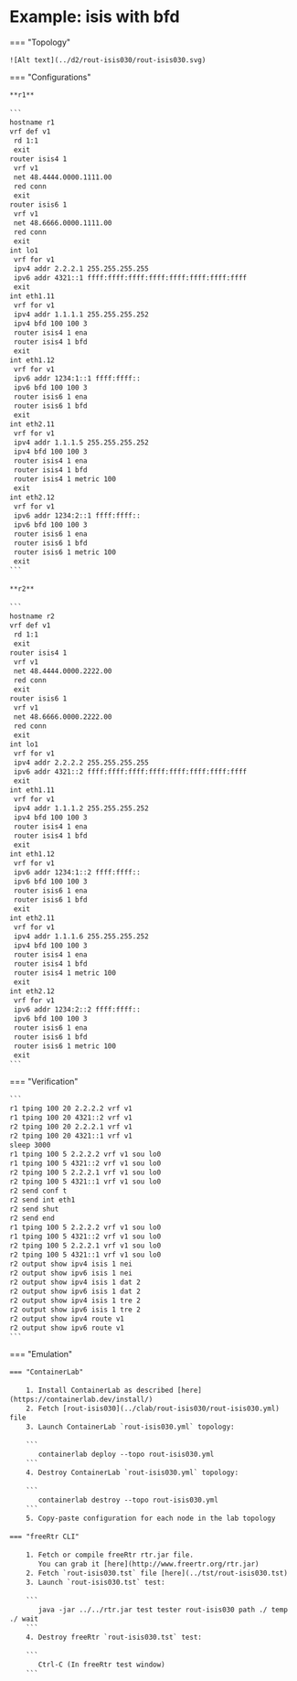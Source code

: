 # Example: isis with bfd

=== "Topology"

    ![Alt text](../d2/rout-isis030/rout-isis030.svg)

=== "Configurations"

    **r1**

    ```
    hostname r1
    vrf def v1
     rd 1:1
     exit
    router isis4 1
     vrf v1
     net 48.4444.0000.1111.00
     red conn
     exit
    router isis6 1
     vrf v1
     net 48.6666.0000.1111.00
     red conn
     exit
    int lo1
     vrf for v1
     ipv4 addr 2.2.2.1 255.255.255.255
     ipv6 addr 4321::1 ffff:ffff:ffff:ffff:ffff:ffff:ffff:ffff
     exit
    int eth1.11
     vrf for v1
     ipv4 addr 1.1.1.1 255.255.255.252
     ipv4 bfd 100 100 3
     router isis4 1 ena
     router isis4 1 bfd
     exit
    int eth1.12
     vrf for v1
     ipv6 addr 1234:1::1 ffff:ffff::
     ipv6 bfd 100 100 3
     router isis6 1 ena
     router isis6 1 bfd
     exit
    int eth2.11
     vrf for v1
     ipv4 addr 1.1.1.5 255.255.255.252
     ipv4 bfd 100 100 3
     router isis4 1 ena
     router isis4 1 bfd
     router isis4 1 metric 100
     exit
    int eth2.12
     vrf for v1
     ipv6 addr 1234:2::1 ffff:ffff::
     ipv6 bfd 100 100 3
     router isis6 1 ena
     router isis6 1 bfd
     router isis6 1 metric 100
     exit
    ```

    **r2**

    ```
    hostname r2
    vrf def v1
     rd 1:1
     exit
    router isis4 1
     vrf v1
     net 48.4444.0000.2222.00
     red conn
     exit
    router isis6 1
     vrf v1
     net 48.6666.0000.2222.00
     red conn
     exit
    int lo1
     vrf for v1
     ipv4 addr 2.2.2.2 255.255.255.255
     ipv6 addr 4321::2 ffff:ffff:ffff:ffff:ffff:ffff:ffff:ffff
     exit
    int eth1.11
     vrf for v1
     ipv4 addr 1.1.1.2 255.255.255.252
     ipv4 bfd 100 100 3
     router isis4 1 ena
     router isis4 1 bfd
     exit
    int eth1.12
     vrf for v1
     ipv6 addr 1234:1::2 ffff:ffff::
     ipv6 bfd 100 100 3
     router isis6 1 ena
     router isis6 1 bfd
     exit
    int eth2.11
     vrf for v1
     ipv4 addr 1.1.1.6 255.255.255.252
     ipv4 bfd 100 100 3
     router isis4 1 ena
     router isis4 1 bfd
     router isis4 1 metric 100
     exit
    int eth2.12
     vrf for v1
     ipv6 addr 1234:2::2 ffff:ffff::
     ipv6 bfd 100 100 3
     router isis6 1 ena
     router isis6 1 bfd
     router isis6 1 metric 100
     exit
    ```

=== "Verification"

    ```
    r1 tping 100 20 2.2.2.2 vrf v1
    r1 tping 100 20 4321::2 vrf v1
    r2 tping 100 20 2.2.2.1 vrf v1
    r2 tping 100 20 4321::1 vrf v1
    sleep 3000
    r1 tping 100 5 2.2.2.2 vrf v1 sou lo0
    r1 tping 100 5 4321::2 vrf v1 sou lo0
    r2 tping 100 5 2.2.2.1 vrf v1 sou lo0
    r2 tping 100 5 4321::1 vrf v1 sou lo0
    r2 send conf t
    r2 send int eth1
    r2 send shut
    r2 send end
    r1 tping 100 5 2.2.2.2 vrf v1 sou lo0
    r1 tping 100 5 4321::2 vrf v1 sou lo0
    r2 tping 100 5 2.2.2.1 vrf v1 sou lo0
    r2 tping 100 5 4321::1 vrf v1 sou lo0
    r2 output show ipv4 isis 1 nei
    r2 output show ipv6 isis 1 nei
    r2 output show ipv4 isis 1 dat 2
    r2 output show ipv6 isis 1 dat 2
    r2 output show ipv4 isis 1 tre 2
    r2 output show ipv6 isis 1 tre 2
    r2 output show ipv4 route v1
    r2 output show ipv6 route v1
    ```

=== "Emulation"

    === "ContainerLab"

        1. Install ContainerLab as described [here](https://containerlab.dev/install/)  
        2. Fetch [rout-isis030](../clab/rout-isis030/rout-isis030.yml) file  
        3. Launch ContainerLab `rout-isis030.yml` topology:  

        ```
           containerlab deploy --topo rout-isis030.yml  
        ```
        4. Destroy ContainerLab `rout-isis030.yml` topology:  

        ```
           containerlab destroy --topo rout-isis030.yml  
        ```
        5. Copy-paste configuration for each node in the lab topology

    === "freeRtr CLI"

        1. Fetch or compile freeRtr rtr.jar file.  
           You can grab it [here](http://www.freertr.org/rtr.jar)  
        2. Fetch `rout-isis030.tst` file [here](../tst/rout-isis030.tst)  
        3. Launch `rout-isis030.tst` test:  

        ```
           java -jar ../../rtr.jar test tester rout-isis030 path ./ temp ./ wait
        ```
        4. Destroy freeRtr `rout-isis030.tst` test:  

        ```
           Ctrl-C (In freeRtr test window)
        ```

